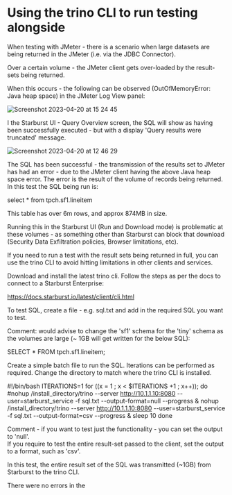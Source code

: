 # Using the trino CLI to run testing alongside 


When testing with JMeter - there is a scenario when large datasets are being returned in the JMeter (i.e. via the JDBC Connector).</br>

Over a certain volume - the JMeter client gets over-loaded by the result-sets being returned. </br>

When this occurs - the following can be observed (OutOfMemoryError: Java heap space) in the JMeter Log View panel:</br>


![Screenshot 2023-04-20 at 15 24 45](https://user-images.githubusercontent.com/21335020/233396527-040c4567-8f3e-4162-8fb9-4671370a8860.png)

I the Starburst UI - Query Overview screen, the SQL will show as having been successfully executed - but with a display 'Query results were truncated' message. </br>


![Screenshot 2023-04-20 at 12 46 29](https://user-images.githubusercontent.com/21335020/233397151-9605480b-45ad-4dea-8b27-fd922ec26502.png)

The SQL has been successful - the transmission of the results set to JMeter has had an error - due to the JMeter client having the above Java heap space error. The error is the result of the volume of records being returned. In this test the SQL being run is: </br>

  select * from tpch.sf1.lineitem 

This table has over 6m rows, and approx 874MB in size. </br>

Running this in the Starburst UI (Run and Download mode) is problematic at these volumes - as something other than Starburst can block that download (Security Data Exfiltration policies, Browser limitations, etc).</br>

If you need to run a test with the result sets being returned in full, you can use the trino CLI to avoid hitting limitations in other clients and services. </br>

Download and install the latest trino cli. Follow the steps as per the docs to connect to a Starburst Enterprise:</br>

https://docs.starburst.io/latest/client/cli.html

To test SQL, create a file - e.g. sql.txt and add in the required SQL you want to test.

Comment: would advise to change the 'sf1' schema for the 'tiny' schema as the volumes are large (~ 1GB will get written for the below SQL): </br>

  SELECT * FROM tpch.sf1.lineitem;

Create a simple batch file to run the SQL. Iterations can be performed as required. Change the directory to match where the trino CLI is installed.</br> 

#!/bin/bash
ITERATIONS=1
for ((x = 1 ; x < $ITERATIONS +1 ; x++)); 
do
#nohup /install_directory/trino --server http://10.1.1.10:8080 --user=starburst_service -f sql.txt --output-format=null  --progress &
nohup /install_directory/trino --server http://10.1.1.10:8080 --user=starburst_service -f sql.txt --output-format=csv  --progress &
sleep 10
done

Comment - if you want to test just the functionality - you can set the output to 'null'. </br>
If you require to test the entire result-set passed to the client, set the output to a format, such as 'csv'. </br>

In this test, the entire result set of the SQL was transmitted (~1GB) from Starburst to the trino CLI. </br>

There were no errors in the 





